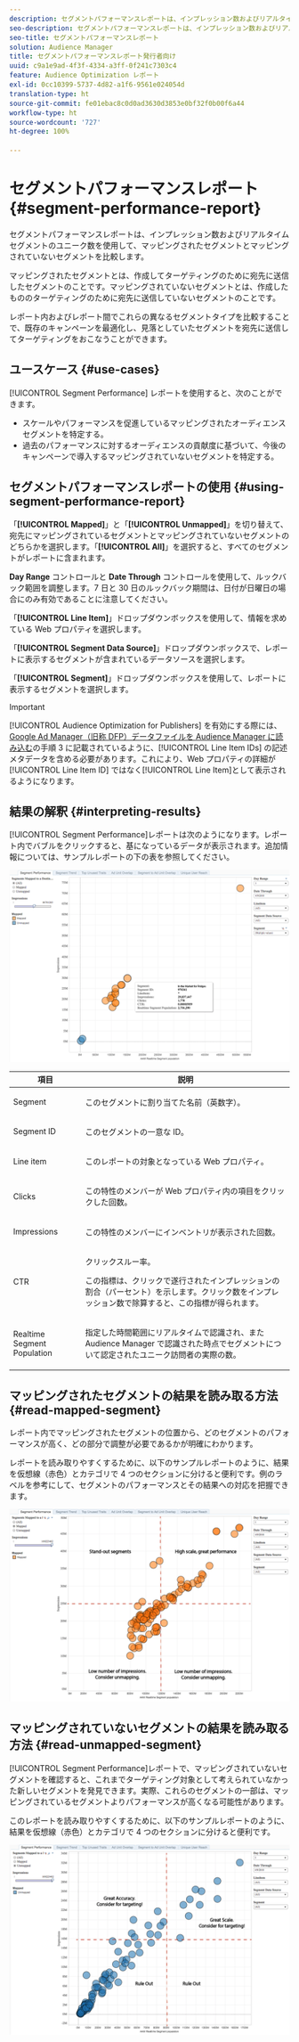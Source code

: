 ```yaml
---
description: セグメントパフォーマンスレポートは、インプレッション数およびリアルタイムセグメントのユニーク数を使用して、マッピングされたセグメントとマッピングされていないセグメントを比較します。マッピングされたセグメントとは、作成してターゲティングのために宛先に送信したセグメントのことです。マッピングされていないセグメントとは、作成したもののターゲティングのために宛先に送信していないセグメントのことです。レポート内およびレポート間でこれらの異なるセグメントタイプを比較することで、既存のキャンペーンを最適化し、見落としていたセグメントを宛先に送信してターゲティングをおこなうことができます。
seo-description: セグメントパフォーマンスレポートは、インプレッション数およびリアルタイムセグメントのユニーク数を使用して、マッピングされたセグメントとマッピングされていないセグメントを比較します。マッピングされたセグメントとは、作成してターゲティングのために宛先に送信したセグメントのことです。マッピングされていないセグメントとは、作成したもののターゲティングのために宛先に送信していないセグメントのことです。レポート内およびレポート間でこれらの異なるセグメントタイプを比較することで、既存のキャンペーンを最適化し、見落としていたセグメントを宛先に送信してターゲティングをおこなうことができます。
seo-title: セグメントパフォーマンスレポート
solution: Audience Manager
title: セグメントパフォーマンスレポート発行者向け
uuid: c9a1e9ad-4f3f-4334-a3ff-0f241c7303c4
feature: Audience Optimization レポート
exl-id: 0cc10399-5737-4d82-a1f6-9561e024054d
translation-type: ht
source-git-commit: fe01ebac8c0d0ad3630d3853e0bf32f0b00f6a44
workflow-type: ht
source-wordcount: '727'
ht-degree: 100%

---
```


# セグメントパフォーマンスレポート {#segment-performance-report}

セグメントパフォーマンスレポートは、インプレッション数およびリアルタイムセグメントのユニーク数を使用して、マッピングされたセグメントとマッピングされていないセグメントを比較します。

マッピングされたセグメントとは、作成してターゲティングのために宛先に送信したセグメントのことです。マッピングされていないセグメントとは、作成したもののターゲティングのために宛先に送信していないセグメントのことです。

レポート内およびレポート間でこれらの異なるセグメントタイプを比較することで、既存のキャンペーンを最適化し、見落としていたセグメントを宛先に送信してターゲティングをおこなうことができます。

## ユースケース {#use-cases}

[!UICONTROL Segment Performance] レポートを使用すると、次のことができます。

* スケールやパフォーマンスを促進しているマッピングされたオーディエンスセグメントを特定する。
* 過去のパフォーマンスに対するオーディエンスの貢献度に基づいて、今後のキャンペーンで導入するマッピングされていないセグメントを特定する。

## セグメントパフォーマンスレポートの使用 {#using-segment-performance-report}

「**[!UICONTROL Mapped]**」と「**[!UICONTROL Unmapped]**」を切り替えて、宛先にマッピングされているセグメントとマッピングされていないセグメントのどちらかを選択します。「**[!UICONTROL All]**」を選択すると、すべてのセグメントがレポートに含まれます。

**Day Range** コントロールと **Date Through** コントロールを使用して、ルックバック範囲を調整します。7 日と 30 日のルックバック期間は、日付が日曜日の場合にのみ有効であることに注意してください。

「**[!UICONTROL Line Item]**」ドロップダウンボックスを使用して、情報を求めている Web プロパティを選択します。

「**[!UICONTROL Segment Data Source]**」ドロップダウンボックスで、レポートに表示するセグメントが含まれているデータソースを選択します。

「**[!UICONTROL Segment]**」ドロップダウンボックスを使用して、レポートに表示するセグメントを選択します。

>[!IMPORTANT]
>
>[!UICONTROL Audience Optimization for Publishers] を有効にする際には、[Google Ad Manager（旧称 DFP）データファイルを Audience Manager に読み込む](../../../reporting/audience-optimization-reports/aor-publishers/import-dfp.md)の手順 3 に記載されているように、[!UICONTROL Line Item IDs] の記述メタデータを含める必要があります。これにより、Web プロパティの詳細が[!UICONTROL Line Item ID] ではなく[!UICONTROL Line Item]として表示されるようになります。

## 結果の解釈 {#interpreting-results}

[!UICONTROL Segment Performance]レポートは次のようになります。レポート内でバブルをクリックすると、基になっているデータが表示されます。追加情報については、サンプルレポートの下の表を参照してください。

![](assets/publisher_segment_performance.png)

<table id="table_AFE2540583C34835B04584693ADFD26A"> 
 <thead> 
  <tr> 
   <th colname="col1" class="entry"> 項目 </th> 
   <th colname="col2" class="entry"> 説明 </th> 
  </tr>
 </thead>
 <tbody> 
  <tr> 
   <td colname="col1"> <p>Segment </p> </td> 
   <td colname="col2"> <p>このセグメントに割り当てた名前（英数字）。 </p> </td> 
  </tr> 
  <tr> 
   <td colname="col1"> <p>Segment ID </p> </td> 
   <td colname="col2"> <p>このセグメントの一意な ID。 </p> </td> 
  </tr> 
  <tr> 
   <td colname="col1"> <p>Line item </p> </td> 
   <td colname="col2"> <p>このレポートの対象となっている Web プロパティ。 </p> </td> 
  </tr> 
  <tr> 
   <td colname="col1"> <p>Clicks </p> </td> 
   <td colname="col2"> <p>この特性のメンバーが Web プロパティ内の項目をクリックした回数。 </p> </td> 
  </tr> 
  <tr> 
   <td colname="col1"> <p>Impressions </p> </td> 
   <td colname="col2"> <p>この特性のメンバーにインベントリが表示された回数。 </p> </td> 
  </tr> 
  <tr> 
   <td colname="col1"> <p>CTR </p> </td> 
   <td colname="col2"> <p>クリックスルー率。 </p> <p>この指標は、クリックで遂行されたインプレッションの割合（パーセント）を示します。クリック数をインプレッション数で除算すると、この指標が得られます。 </p> </td> 
  </tr> 
  <tr> 
   <td colname="col1"> <p>Realtime Segment Population </p> </td> 
   <td colname="col2"> <p>指定した時間範囲にリアルタイムで認識され、また <span class="keyword"> Audience Manager</span> で認識された時点でセグメントについて認定されたユニーク訪問者の実際の数。 </p> </td> 
  </tr> 
 </tbody> 
</table>

## マッピングされたセグメントの結果を読み取る方法 {#read-mapped-segment}

レポート内でマッピングされたセグメントの位置から、どのセグメントのパフォーマンスが高く、どの部分で調整が必要であるかが明確にわかります。

レポートを読み取りやすくするために、以下のサンプルレポートのように、結果を仮想線（赤色）とカテゴリで 4 つのセクションに分けると便利です。例のラベルを参考にして、セグメントのパフォーマンスとその結果への対応を把握できます。

![](assets/publisher_segment_performance_mapped.png)

## マッピングされていないセグメントの結果を読み取る方法 {#read-unmapped-segment}

[!UICONTROL Segment Performance]レポートで、マッピングされていないセグメントを確認すると、これまでターゲティング対象として考えられていなかった新しいセグメントを発見できます。実際、これらのセグメントの一部は、マッピングされているセグメントよりパフォーマンスが高くなる可能性があります。

このレポートを読み取りやすくするために、以下のサンプルレポートのように、結果を仮想線（赤色）とカテゴリで 4 つのセクションに分けると便利です。

![](assets/publisher_segment_performance_unmapped.png)

